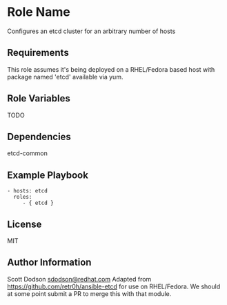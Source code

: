Role Name
=========

Configures an etcd cluster for an arbitrary number of hosts

Requirements
------------

This role assumes it's being deployed on a RHEL/Fedora based host with package
named 'etcd' available via yum.

Role Variables
--------------

TODO

Dependencies
------------

etcd-common

Example Playbook
----------------

    - hosts: etcd
      roles:
         - { etcd }

License
-------

MIT

Author Information
------------------

Scott Dodson <sdodson@redhat.com>
Adapted from https://github.com/retr0h/ansible-etcd for use on RHEL/Fedora. We
should at some point submit a PR to merge this with that module.
